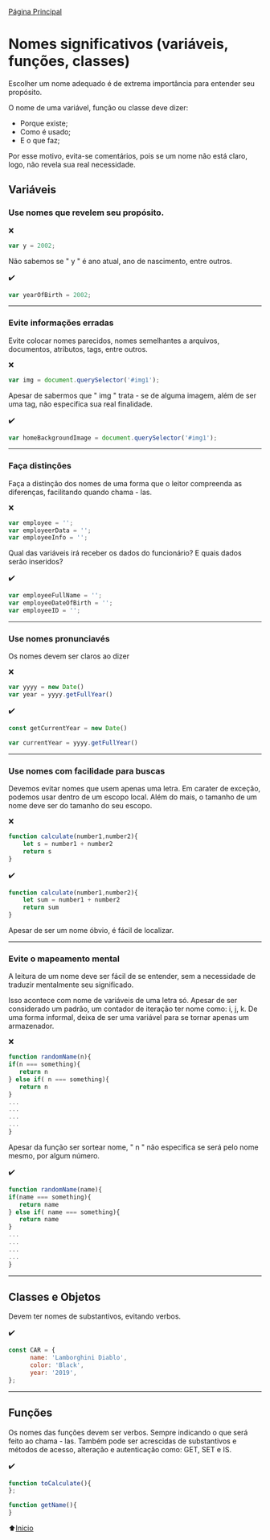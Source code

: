 [Página Principal](JuniorMacedo91/clean-code-resumo-do-livro)

# Nomes significativos (variáveis, funções, classes)

Escolher um nome adequado é de extrema importância para entender seu propósito.

O nome de uma variável, função ou classe deve dizer:
  - Porque existe;
  - Como é usado; 
  - E o que faz;
 
Por esse motivo, evita-se comentários, pois se um nome não está claro, logo, não revela sua real necessidade.

## Variáveis

### Use nomes que revelem seu propósito.

:x:
```javascript
var y = 2002; 
```
Não sabemos se " y " é ano atual, ano de nascimento, entre outros.

:heavy_check_mark:
```javascript
var yearOfBirth = 2002; 
```
<hr>

### Evite informações erradas

Evite colocar nomes parecidos, nomes semelhantes a arquivos, documentos, atributos, tags, entre outros.

:x:
```javascript
var img = document.querySelector('#img1');  
```
Apesar de sabermos que " img " trata - se de alguma imagem, além de ser uma tag, não especifica sua real finalidade.

:heavy_check_mark:
```javascript
var homeBackgroundImage = document.querySelector('#img1'); 
```
<hr>

### Faça distinções

Faça a distinção dos nomes de uma forma que o leitor compreenda as diferenças, facilitando quando chama - las.

:x:
```javascript
var employee = '';
var employeerData = '';
var employeeInfo = '';
```
Qual das variáveis irá receber os dados do funcionário? E quais dados serão inseridos?

:heavy_check_mark:
```javascript
var employeeFullName = '';
var employeeDateOfBirth = '';
var employeeID = '';
```
<hr>

### Use nomes pronunciavés

Os nomes devem ser claros ao dizer

:x:
```javascript
var yyyy = new Date()
var year = yyyy.getFullYear()

```
:heavy_check_mark:
```javascript
const getCurrentYear = new Date()

var currentYear = yyyy.getFullYear()
```
<hr>

### Use nomes com facilidade para buscas

Devemos evitar nomes que usem apenas uma letra. Em carater de exceção, podemos usar dentro de um escopo local. Além do mais, o tamanho de um nome deve ser do tamanho do seu escopo.

:x:
```javascript
function calculate(number1,number2){
    let s = number1 + number2
    return s
}
```
:heavy_check_mark:
```javascript
function calculate(number1,number2){
    let sum = number1 + number2
    return sum
}
```
Apesar de ser um nome óbvio, é fácil de localizar.

<hr>

### Evite o mapeamento mental

A leitura de um nome deve ser fácil de se entender, sem a necessidade de traduzir mentalmente seu significado.

Isso acontece com nome de variáveis de uma letra só. Apesar de ser considerado um padrão, um contador de iteração ter nome como: i, j, k. De uma forma informal, deixa de ser uma variável para se tornar apenas um armazenador.

:x:
```javascript
function randomName(n){
if(n === something){
   return n
} else if( n === something){
   return n
}
...
...
...
...
}
```
Apesar da função ser sortear nome, " n " não especifica se será pelo nome mesmo, por algum número.

:heavy_check_mark:
```javascript
function randomName(name){
if(name === something){
   return name
} else if( name === something){
   return name
}
...
...
...
...
}
```
<hr>

## Classes e Objetos

Devem ter nomes de substantivos, evitando verbos.

:heavy_check_mark:
```javascript
const CAR = {
      name: 'Lamborghini Diablo',
      color: 'Black',
      year: '2019',
};
```
<hr>

## Funções

Os nomes das funções devem ser verbos. Sempre indicando o que será feito ao chama - las.
Também pode ser acrescidas de substantivos e métodos de acesso, alteração e autenticação como: GET, SET e IS.

:heavy_check_mark:
```javascript
function toCalculate(){
};

function getName(){    
}
```

:arrow_up:[Inicio](#nomes-significativos-variáveis-funções-classes)
